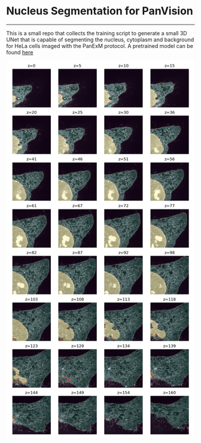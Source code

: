 # Nucleus Segmentation for PanVision
---

This is a small repo that collects the training script to generate a small 3D UNet that is capable of segmenting the nucleus, cytoplasm and background for HeLa cells imaged with the PanExM protocol. 
A pretrained model can be found [here](https://drive.google.com/drive/folders/1hziGW7KhJJamqSZKYRiE0BTvMJCi43xn?usp=share_link)

![Example](docs/Example.png)